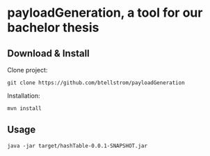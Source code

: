 # payloadGeneration, a tool for our bachelor thesis

## Download & Install

Clone project:
```
git clone https://github.com/btellstrom/payloadGeneration
```

Installation:
```
mvn install
```

## Usage
```
java -jar target/hashTable-0.0.1-SNAPSHOT.jar
```
